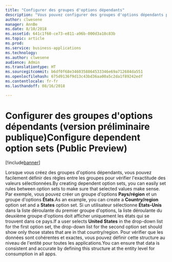 ```yaml
---
title: "Configurer des groupes d'options dépendants"
description: "Vous pouvez configurer des groupes d'options dépendants pour fournir des listes déroulantes en cascade dans vos applications et permettre une validation simple des données entre les listes déroulantes."
author: clwesene
manager: AnnBe
ms.date: 8/10/2018
ms.assetid: 641c1f60-ce73-e811-a96b-000d3a18c83b
ms.topic: article
ms.prod: 
ms.service: business-applications
ms.technology: 
ms.author: clwesene
audience: Admin
ms.translationtype: HT
ms.sourcegitcommit: b6df0f68e3460358864533346e69a712684da551
ms.openlocfilehash: 675d9136f9d13c43bd36aa00a5c2da1f89242edf
ms.contentlocale: fr-fr
ms.lasthandoff: 08/16/2018

---
```

# <a name="configure-dependent-option-sets-public-preview"></a><span data-ttu-id="21a66-103">Configurer des groupes d'options dépendants (version préliminaire publique)</span><span class="sxs-lookup"><span data-stu-id="21a66-103">Configure dependent option sets (Public Preview)</span></span>


[!include[banner](../../includes/banner.md)]

<span data-ttu-id="21a66-104">Lorsque vous créez des groupes d'options dépendants, vous pouvez facilement définir des règles entre les groupes pour vérifier l'exactitude des valeurs sélectionnées.</span><span class="sxs-lookup"><span data-stu-id="21a66-104">By creating dependent option sets, you can easily set rules between option sets to make sure that selected values make sense.</span></span> <span data-ttu-id="21a66-105">Par exemple, vous pouvez créer un groupe d'options **Pays/région** et un groupe d'options **États**.</span><span class="sxs-lookup"><span data-stu-id="21a66-105">As an example, you can create a **Country/region** option set and a **States** option set.</span></span> <span data-ttu-id="21a66-106">Si un utilisateur sélectionne **États-Unis** dans la liste déroulante du premier groupe d'options, la liste déroulante du deuxième groupe d'options doit afficher uniquement les états qui se trouvent dans ce pays.</span><span class="sxs-lookup"><span data-stu-id="21a66-106">If a user selects **United States** in the drop-down list for the first option set, the drop-down list for the second option set should show only those states that are in that country/region.</span></span> <span data-ttu-id="21a66-107">Pour vérifier que les données sont cohérentes et exactes, vous pouvez définir cette structure au niveau de l'entité pour toutes les applications.</span><span class="sxs-lookup"><span data-stu-id="21a66-107">You can ensure that data is consistent and accurate by defining this structure at the entity level for consumption in all apps.</span></span>

